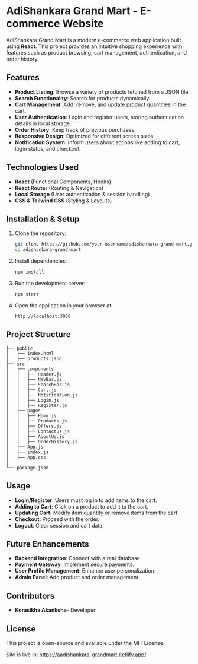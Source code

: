 # AdiShankara Grand Mart - E-commerce Website

AdiShankara Grand Mart is a modern e-commerce web application built using **React**. This project provides an intuitive shopping experience with features such as product browsing, cart management, authentication, and order history.

## Features

- **Product Listing**: Browse a variety of products fetched from a JSON file.
- **Search Functionality**: Search for products dynamically.
- **Cart Management**: Add, remove, and update product quantities in the cart.
- **User Authentication**: Login and register users, storing authentication details in local storage.
- **Order History**: Keep track of previous purchases.
- **Responsive Design**: Optimized for different screen sizes.
- **Notification System**: Inform users about actions like adding to cart, login status, and checkout.

## Technologies Used

- **React** (Functional Components, Hooks)
- **React Router** (Routing & Navigation)
- **Local Storage** (User authentication & session handling)
- **CSS & Tailwind CSS** (Styling & Layouts)

## Installation & Setup

1. Clone the repository:
   ```bash
   git clone https://github.com/your-username/adishankara-grand-mart.git
   cd adishankara-grand-mart
   ```
2. Install dependencies:
   ```bash
   npm install
   ```
3. Run the development server:
   ```bash
   npm start
   ```
4. Open the application in your browser at:
   ```
   http://localhost:3000
   ```

## Project Structure

```
├── public
│   ├── index.html
│   ├── products.json
├── src
│   ├── components
│   │   ├── Header.js
│   │   ├── NavBar.js
│   │   ├── SearchBar.js
│   │   ├── Cart.js
│   │   ├── Notification.js
│   │   ├── Login.js
│   │   ├── Register.js
│   ├── pages
│   │   ├── Home.js
│   │   ├── Products.js
│   │   ├── Offers.js
│   │   ├── ContactUs.js
│   │   ├── AboutUs.js
│   │   ├── OrderHistory.js
│   ├── App.js
│   ├── index.js
│   ├── App.css
│
└── package.json
```

## Usage

- **Login/Register**: Users must log in to add items to the cart.
- **Adding to Cart**: Click on a product to add it to the cart.
- **Updating Cart**: Modify item quantity or remove items from the cart.
- **Checkout**: Proceed with the order.
- **Logout**: Clear session and cart data.

## Future Enhancements

- **Backend Integration**: Connect with a real database.
- **Payment Gateway**: Implement secure payments.
- **User Profile Management**: Enhance user personalization.
- **Admin Panel**: Add product and order management.

## Contributors

- **Korasikha Akanksha**- Developer

## License

This project is open-source and available under the MIT License.


Site is live in:
https://aadishankara-grandmart.netlify.app/
